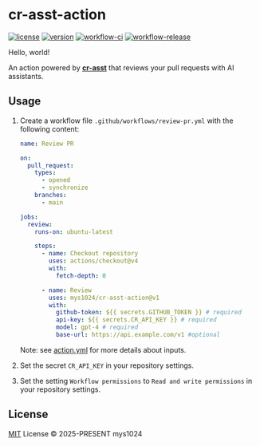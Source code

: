 # cr-asst-action

[![license](https://img.shields.io/github/license/mys1024/cr-asst-action)](./LICENSE)
[![version](https://img.shields.io/github/package-json/v/mys1024/cr-asst-action)](https://github.com/mys1024/cr-asst-action/releases)
[![workflow-ci](https://img.shields.io/github/actions/workflow/status/mys1024/cr-asst-action/ci.yml?label=ci)](https://github.com/mys1024/cr-asst-action/actions/workflows/ci.yml)
[![workflow-release](https://img.shields.io/github/actions/workflow/status/mys1024/cr-asst-action/release.yml?label=release)](https://github.com/mys1024/cr-asst-action/actions/workflows/release.yml)

Hello, world!

An action powered by **[cr-asst](https://github.com/mys1024/cr-asst)** that reviews your pull requests with AI assistants.

## Usage

1. Create a workflow file `.github/workflows/review-pr.yml` with the following content:

   ```yml
   name: Review PR

   on:
     pull_request:
       types:
         - opened
         - synchronize
       branches:
         - main

   jobs:
     review:
       runs-on: ubuntu-latest

       steps:
         - name: Checkout repository
           uses: actions/checkout@v4
           with:
             fetch-depth: 0

         - name: Review
           uses: mys1024/cr-asst-action@v1
           with:
             github-token: ${{ secrets.GITHUB_TOKEN }} # required
             api-key: ${{ secrets.CR_API_KEY }} # required
             model: gpt-4 # required
             base-url: https://api.example.com/v1 #optional
   ```

   Note: see [action.yml](./action.yml) for more details about inputs.

2. Set the secret `CR_API_KEY` in your repository settings.

3. Set the setting `Workflow permissions` to `Read and write permissions` in your repository settings.

## License

[MIT](./LICENSE) License &copy; 2025-PRESENT mys1024
